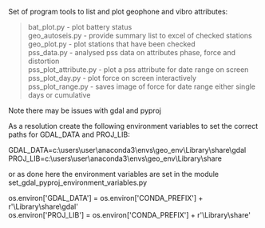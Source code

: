 Set of program tools to list and plot geophone and vibro attributes:   
>   bat_plot.py - plot battery status   
>   geo_autoseis.py - provide summary list to excel of checked stations   
>   geo_plot.py - plot stations that have been checked   
>   pss_data.py - analysed pss data on attributes phase, force and distortion   
>   pss_plot_attribute.py - plot a pss attribute for date range on screen   
>   pss_plot_day.py - plot force on screen interactively    
>   pss_plot_range.py - saves image of force for date range either single days or cumulative   

Note there may be issues with gdal and pyproj

As a resolution create the following environment variables to set the correct paths for GDAL_DATA and PROJ_LIB:

GDAL_DATA=c:\users\user\anaconda3\envs\geo_env\Library\share\gdal   
PROJ_LIB=c:\users\user\anaconda3\envs\geo_env\Library\share

or as done here the environment variables are set in the module set_gdal_pyproj_environment_variables.py

   os.environ['GDAL_DATA'] = os.environ['CONDA_PREFIX'] + r'\Library\share\gdal'   
   os.environ['PROJ_LIB'] = os.environ['CONDA_PREFIX'] + r'\Library\share'

